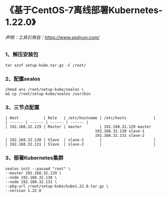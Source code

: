 # 《基于CentOS-7离线部署Kubernetes-1.22.0》

###### 声明：工具引用自：https://www.sealyun.com/

### 1、解压安装包

```
tar xzvf setup-kube.tar.gz -C /root/
```

### 2、配置sealos

```
chmod a+x /root/setup-kube/sealos \
&& cp /root/setup-kube/sealos /usr/bin
```

### 3、三节点配置

```text
| Host           | Role   | /etc/hostname | /etc/hosts            |
| ------ | ------ | ------ | ------ |
| 192.168.32.129 | Master | master        | 192.168.32.129 master
										192.168.32.130 slave-1
										192.168.32.131 slave-2
| 192.168.32.130 | Slave  | slave-1       |                       |
| 192.168.32.131 | Slave  | slave-2       |                       |
```

### 3、部署Kubernetes集群

```
sealos init --passwd "root" \
--master 192.168.32.129 \
--node 192.168.32.130 \
--node 192.168.32.131 \
--pkg-url /root/setup-kube/kube1.22.0.tar.gz \
--version 1.22.0
```

